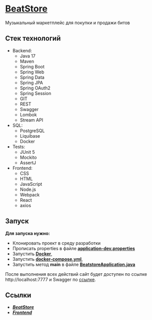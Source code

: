 # [BeatStore](https://beatstorez.ru)

Музыкальный маркетплейс для покупки и продажи битов

## Стек технологий

* Backend:
  - Java 17
  - Maven
  - Spring Boot
  - Spring Web
  - Spring Data
  - Spring JPA
  - Spring OAuth2
  - Spring Session
  - GIT
  - REST
  - Swagger
  - Lombok
  - Stream API
* SQL:
  - PostgreSQL
  - Liquibase
  - Docker
* Tests:
  - JUnit 5
  - Mockito
  - AssertJ
* Frontend:
  - CSS
  - HTML
  - JavaScript
  - Node.js
  - Webpack
  - React
  - axios

## Запуск

**Для запуска нужно:**
- Клонировать проект в среду разработки
- Прописать properties в файле **[application-dev.properties](src/main/resources/application-dev.properties)** 
- Запустить **[Docker](https://www.docker.com)**, 
- Запустить **[docker-compose.yml](docker/docker-compose.yml)**, 
- Запустить метод **main** в файле **[BeatstoreApplication.java](src/main/java/ru/zivo/beatstore/BeatstoreApplication.java)**

После выполнения всех действий сайт будет доступен по ссылке http://localhost:7777 и Swagger по [ссылке](http://localhost:7777/swagger-ui/index.html#).

## Ссылки
- [***BeatStore***](https://beatstorez.ru)
- [***Frontend***](https://github.com/zivoru/BeatStore-Frontend)
